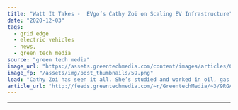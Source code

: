 ```yaml
---
title: "Watt It Takes -  EVgo’s Cathy Zoi on Scaling EV Infrastructure"
date: "2020-12-03"
tags: 
  - grid edge
  - electric vehicles
  - news,
  - green tech media
source: "green tech media"
image_url: "https://assets.greentechmedia.com/content/images/articles/Cathy_Zoi_EVgo.jpg"
image_fp: "/assets/img/post_thumbnails/59.png"
lead: "Cathy Zoi has seen it all. She’s studied and worked in oil, gas and clean energy since the Reagan era. Now as CEO of charging company EVgo, she knows the future of electric transportation is coming fast. “Rideshare drivers are now starting to drive E ..."
article_url: "http://feeds.greentechmedia.com/~r/GreentechMedia/~3/9RGAC_xxiS8/watt-it-takes-evgos-cathy-zoi-on-scaling-ev-infrastructure"
---
```


---
